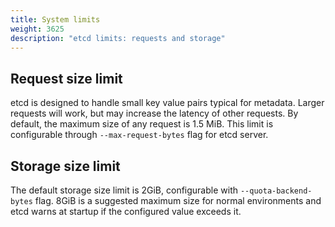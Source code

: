 ```yaml
---
title: System limits
weight: 3625
description: "etcd limits: requests and storage"
---
```


## Request size limit

etcd is designed to handle small key value pairs typical for metadata. Larger requests will work, but may increase the latency of other requests. By default, the maximum size of any request is 1.5 MiB. This limit is configurable through `--max-request-bytes` flag for etcd server.

## Storage size limit

The default storage size limit is 2GiB, configurable with `--quota-backend-bytes` flag. 8GiB is a suggested maximum size for normal environments and etcd warns at startup if the configured value exceeds it.
